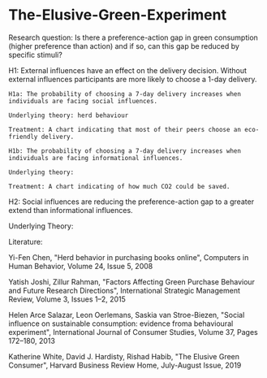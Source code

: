# The-Elusive-Green-Experiment

Research question: Is there a preference-action gap in green consumption (higher preference than action) and if so, can this gap be reduced by specific stimuli? 


H1: External influences have an effect on the delivery decision. Without external influences participants are more likely to choose a 1-day delivery.

    H1a: The probability of choosing a 7-day delivery increases when individuals are facing social influences.  

    Underlying theory: herd behaviour  
    
    Treatment: A chart indicating that most of their peers choose an eco-friendly delivery. 

    H1b: The probability of choosing a 7-day delivery increases when individuals are facing informational influences.  

    Underlying theory:   
    
    Treatment: A chart indicating of how much CO2 could be saved. 

H2: Social influences are reducing the preference-action gap to a greater extend than informational influences.

Underlying Theory:
    


Literature: 

Yi-Fen Chen,
"Herd behavior in purchasing books online",
Computers in Human Behavior,
Volume 24, Issue 5,
2008

Yatish Joshi, Zillur Rahman,
"Factors Affecting Green Purchase Behaviour and Future Research Directions",
International Strategic Management Review,
Volume 3, Issues 1–2,
2015

Helen Arce Salazar, Leon Oerlemans, Saskia van Stroe-Biezen,
"Social influence on sustainable consumption: evidence froma behavioural experiment",
International Journal of Consumer Studies,
Volume 37, Pages 172–180,
2013

Katherine White, David J. Hardisty, Rishad Habib,
"The Elusive Green Consumer",
Harvard Business Review Home,
July-August Issue,
2019


